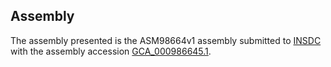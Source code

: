 

Assembly
--------

The assembly presented is the ASM98664v1 assembly submitted to
[INSDC](http://www.insdc.org) with the assembly accession
[GCA\_000986645.1](http://www.ebi.ac.uk/ena/data/view/GCA_000986645.1).
